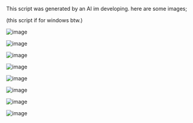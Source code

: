 This script was generated by an AI im developing. here are some images;

(this script if for windows btw.)

![image](https://github.com/user-attachments/assets/d94229b5-0f3b-4e62-9ed6-0007bef0bfdb)

![image](https://github.com/user-attachments/assets/a5b6645b-754e-486e-bee9-f898aa609b89)

![image](https://github.com/user-attachments/assets/4bf86acd-4ddb-4aba-a3b0-9be417ee5643)

![image](https://github.com/user-attachments/assets/fceb31b8-d8c5-4a0c-b0b3-770603629bcd)

![image](https://github.com/user-attachments/assets/5d075dda-d3be-42e3-b834-4245cbd060a7)

![image](https://github.com/user-attachments/assets/f4b107c8-55e9-4e33-abb8-775cdb6bbcc7)

![image](https://github.com/user-attachments/assets/3c033a4c-bc03-4929-a5cb-1dd1cf751785)

![image](https://github.com/user-attachments/assets/80274366-669a-43e3-81cf-ad758736fe75)
